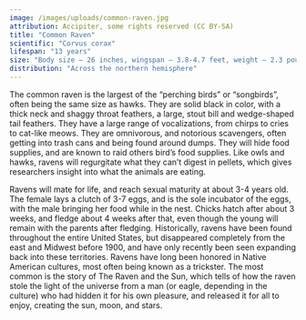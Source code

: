 ```yaml
---
image: /images/uploads/common-raven.jpg
attribution: Accipiter, some rights reserved (CC BY-SA)
title: "Common Raven"
scientific: "Corvus corax"
lifespan: "13 years"
size: "Body size – 26 inches, wingspan – 3.8-4.7 feet, weight – 2.3 pounds"
distribution: "Across the northern hemisphere"
---
```


The common raven is the largest of the “perching birds” or “songbirds”, often being the same size as hawks. They are solid black in color, with a thick neck and shaggy throat feathers, a large, stout bill and wedge-shaped tail feathers. They have a large range of vocalizations, from chirps to cries to cat-like meows. They are omnivorous, and notorious scavengers, often getting into trash cans and being found around dumps. They will hide food supplies, and are known to raid others bird’s food supplies. Like owls and hawks, ravens will regurgitate what they can’t digest in pellets, which gives researchers insight into what the animals are eating.


Ravens will mate for life, and reach sexual maturity at about 3-4 years old. The female lays a clutch of 3-7 eggs, and is the sole incubator of the eggs, with the male bringing her food while in the nest. Chicks hatch after about 3 weeks, and fledge about 4 weeks after that, even though the young will remain with the parents after fledging.
Historically, ravens have been found throughout the entire United States, but disappeared completely from the east and Midwest before 1900, and have only recently been seen expanding back into these territories. Ravens have long been honored in Native American cultures, most often being known as a trickster. The most common is the story of The Raven and the Sun, which tells of how the raven stole the light of the universe from a man (or eagle, depending in the culture) who had hidden it for his own pleasure, and released it for all to enjoy, creating the sun, moon, and stars.
